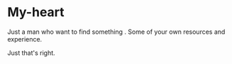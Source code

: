 # My-heart
Just a man who want to find something .
Some of your own resources and experience.

Just that's right.
